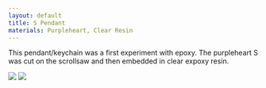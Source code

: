```yaml
---
layout: default
title: S Pendant
materials: Purpleheart, Clear Resin
---
```


This pendant/keychain was a first experiment with epoxy. The purpleheart S was cut on the scrollsaw and then embedded in clear expoxy resin.

<img src="{{ site.baseurl }}\pics\2019-May S Pendant\IMG_1328.JPG" class="img-responsive" />
<img src="{{ site.baseurl }}\pics\2019-May S Pendant\IMG_1347.JPG" class="img-responsive" />
